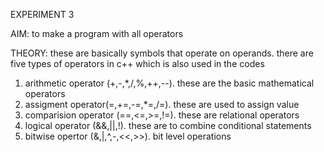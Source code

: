 EXPERIMENT 3 

AIM: to make a program with all operators 

THEORY: these are basically symbols that operate on operands. 
there are five types of operators in c++ which is also used in the codes 
1. arithmetic operator (+,-,*,/,%,++,--). these are the basic mathematical operators 
2. assigment operator(=,+=,-=,*=,/=). these are used to assign value 
3. comparision operator (==,<=,>=,!=). these are relational operators 
4. logical operator (&&,||,!). these are to combine conditional statements 
5. bitwise opertor (&,|,^,-,<<,>>). bit level operations 
